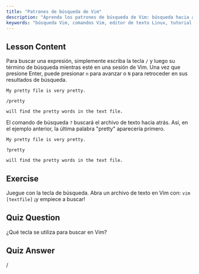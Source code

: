 ```yaml
---
title: "Patrones de búsqueda de Vim"
description: "Aprenda los patrones de búsqueda de Vim: búsqueda hacia adelante (/) y hacia atrás (?). Navegue por los resultados con 'n' y 'N'. ¡Mejore sus habilidades con Vim hoy mismo!"
keywords: "búsqueda Vim, comandos Vim, editor de texto Linux, tutorial Vim, guía Vim, Vim para principiantes"
---
```


## Lesson Content

Para buscar una expresión, simplemente escriba la tecla `/` y luego su término de búsqueda mientras esté en una sesión de Vim. Una vez que presione Enter, puede presionar `n` para avanzar o `N` para retroceder en sus resultados de búsqueda.

```plaintext
My pretty file is very pretty.

/pretty

will find the pretty words in the text file.
```

El comando de búsqueda `?` buscará el archivo de texto hacia atrás. Así, en el ejemplo anterior, la última palabra "pretty" aparecería primero.

```plaintext
My pretty file is very pretty.

?pretty

will find the pretty words in the text file.
```

## Exercise

Juegue con la tecla de búsqueda. Abra un archivo de texto en Vim con: `vim [textfile]` ¡y empiece a buscar!

## Quiz Question

¿Qué tecla se utiliza para buscar en Vim?

## Quiz Answer

/
